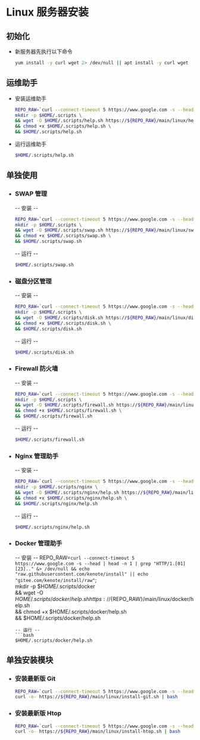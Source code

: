 # Linux 服务器安装

## 初始化

- 新服务器先执行以下命令
  ```bash
  yum install -y curl wget 2> /dev/null || apt install -y curl wget
  ```

## 运维助手

- 安装运维助手
  ```bash
  REPO_RAW=`curl --connect-timeout 5 https://www.google.com -s --head | head -n 1 | grep "HTTP/1.[01] [23].." &> /dev/null && echo "raw.githubusercontent.com/kenote/install" || echo "gitee.com/kenote/install/raw"`; \
  mkdir -p $HOME/.scripts \
  && wget -O $HOME/.scripts/help.sh https://${REPO_RAW}/main/linux/help.sh \
  && chmod +x $HOME/.scripts/help.sh \
  && $HOME/.scripts/help.sh
  ```

- 运行运维助手
  ```bash
  $HOME/.scripts/help.sh
  ```

## 单独使用

- ### SWAP 管理
  -- 安装 --
  ```bash
  REPO_RAW=`curl --connect-timeout 5 https://www.google.com -s --head | head -n 1 | grep "HTTP/1.[01] [23].." &> /dev/null && echo "raw.githubusercontent.com/kenote/install" || echo "gitee.com/kenote/install/raw"`; \
  mkdir -p $HOME/.scripts \
  && wget -O $HOME/.scripts/swap.sh https://${REPO_RAW}/main/linux/swap.sh \
  && chmod +x $HOME/.scripts/swap.sh \
  && $HOME/.scripts/swap.sh
  ```
  -- 运行 --
  ```bash
  $HOME/.scripts/swap.sh
  ```

- ### 磁盘分区管理
  -- 安装 --
  ```bash
  REPO_RAW=`curl --connect-timeout 5 https://www.google.com -s --head | head -n 1 | grep "HTTP/1.[01] [23].." &> /dev/null && echo "raw.githubusercontent.com/kenote/install" || echo "gitee.com/kenote/install/raw"`; \
  mkdir -p $HOME/.scripts \
  && wget -O $HOME/.scripts/disk.sh https://${REPO_RAW}/main/linux/disk.sh \
  && chmod +x $HOME/.scripts/disk.sh \
  && $HOME/.scripts/disk.sh
  ```
  -- 运行 --
  ```bash
  $HOME/.scripts/disk.sh
  ```

- ### Firewall 防火墙
  -- 安装 --
  ```bash
  REPO_RAW=`curl --connect-timeout 5 https://www.google.com -s --head | head -n 1 | grep "HTTP/1.[01] [23].." &> /dev/null && echo "raw.githubusercontent.com/kenote/install" || echo "gitee.com/kenote/install/raw"`; \
  mkdir -p $HOME/.scripts \
  && wget -O $HOME/.scripts/firewall.sh https://${REPO_RAW}/main/linux/firewall.sh \
  && chmod +x $HOME/.scripts/firewall.sh \
  && $HOME/.scripts/firewall.sh
  ```
  -- 运行 --
  ```bash
  $HOME/.scripts/firewall.sh
  ```

- ### Nginx 管理助手
  -- 安装 --
  ```bash
  REPO_RAW=`curl --connect-timeout 5 https://www.google.com -s --head | head -n 1 | grep "HTTP/1.[01] [23].." &> /dev/null && echo "raw.githubusercontent.com/kenote/install" || echo "gitee.com/kenote/install/raw"`; \
  mkdir -p $HOME/.scripts/nginx \
  && wget -O $HOME/.scripts/nginx/help.sh https://${REPO_RAW}/main/linux/nginx/help.sh \
  && chmod +x $HOME/.scripts/nginx/help.sh \
  && $HOME/.scripts/nginx/help.sh
  ```
  -- 运行 --
  ```bash
  $HOME/.scripts/nginx/help.sh
  ```

- ### Docker 管理助手
  -- 安装 --
  REPO_RAW=`curl --connect-timeout 5 https://www.google.com -s --head | head -n 1 | grep "HTTP/1.[01] [23].." &> /dev/null && echo "raw.githubusercontent.com/kenote/install" || echo "gitee.com/kenote/install/raw"`; \
  mkdir -p $HOME/.scripts/docker \
  && wget -O $HOME/.scripts/docker/help.sh https://${REPO_RAW}/main/linux/docker/help.sh \
  && chmod +x $HOME/.scripts/docker/help.sh \
  && $HOME/.scripts/docker/help.sh
  ```
  -- 运行 --
  ```bash
  $HOME/.scripts/docker/help.sh
  ```

## 单独安装模块

- ### 安装最新版 Git
  ```bash
  REPO_RAW=`curl --connect-timeout 5 https://www.google.com -s --head | head -n 1 | grep "HTTP/1.[01] [23].." &> /dev/null && echo "raw.githubusercontent.com/kenote/install" || echo "gitee.com/kenote/install/raw"`; \
  curl -o- https://${REPO_RAW}/main/linux/install-git.sh | bash
  ```

- ### 安装最新版 Htop
  ```bash
  REPO_RAW=`curl --connect-timeout 5 https://www.google.com -s --head | head -n 1 | grep "HTTP/1.[01] [23].." &> /dev/null && echo "raw.githubusercontent.com/kenote/install" || echo "gitee.com/kenote/install/raw"`; \
  curl -o- https://${REPO_RAW}/main/linux/install-htop.sh | bash
  ```